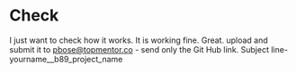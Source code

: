 # Check
I just want to check how it works.
It is working fine. 
Great. 
upload and submit it to pbose@topmentor.co - send only the Git Hub link. 
Subject line- yourname__b89_project_name
